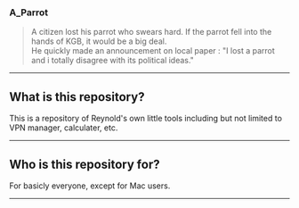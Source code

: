### A_Parrot
>Α citizen lost his parrot who swears hard. If the parrot fell into the hands of KGB, it would be a big deal.  
>He quickly made an announcement on local paper : "I lost a parrot and i totally disagree with its political ideas."  
  
---
  
## What is this repository?
This is a repository of Reynold's own little tools including but not limited to VPN manager, calculater, etc.
  
---
  
## Who is this repository for?
For basicly everyone, except for Mac users.
  
---
  
